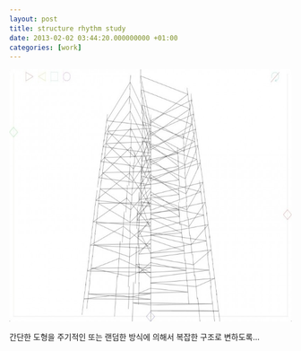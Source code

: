 ```yaml
---
layout: post
title: structure rhythm study
date: 2013-02-02 03:44:20.000000000 +01:00
categories: [work]
---
```

<p><img src="/assets/perspective-800x600.jpg" alt="perspective" width="600" height="450" class="alignnone size-large wp-image-3613" /></p>
<p>간단한 도형을 주기적인 또는 랜덤한 방식에 의해서 복잡한 구조로 변하도록...</p>
